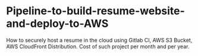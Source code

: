 # Pipeline-to-build-resume-website-and-deploy-to-AWS
How to securely host a resume in the cloud using Gitlab CI, AWS S3 Bucket, AWS CloudFront Distribution. Cost of such project per month and per year.
